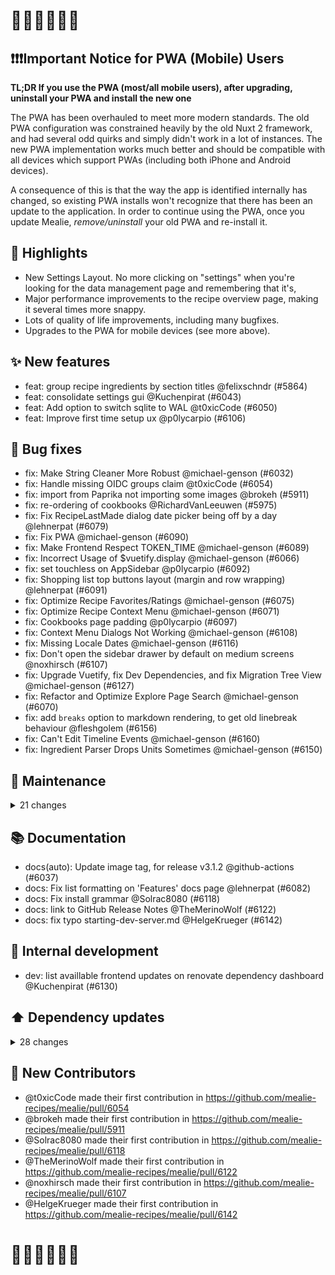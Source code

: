 # 🍴🍴🍴🍴🍴🍴

## ❗❗❗Important Notice for PWA (Mobile) Users
**TL;DR If you use the PWA (most/all mobile users), after upgrading, uninstall your PWA and install the new one**

The PWA has been overhauled to meet more modern standards. The old PWA configuration was constrained heavily by the old Nuxt 2 framework, and had several odd quirks and simply didn't work in a lot of instances. The new PWA implementation works much better and should be compatible with all devices which support PWAs (including both iPhone and Android devices).

A consequence of this is that the way the app is identified internally has changed, so existing PWA installs won't recognize that there has been an update to the application. In order to continue using the PWA, once you update Mealie, _remove/uninstall_ your old PWA and re-install it.

## 🎉 Highlights

- New Settings Layout. No more clicking on "settings" when you're looking for the data management page and remembering that it's, 
- Major performance improvements to the recipe overview page, making it several times more snappy.
- Lots of quality of life improvements, including many bugfixes.
- Upgrades to the PWA for mobile devices (see more above).

## ✨ New features

- feat: group recipe ingredients by section titles @felixschndr (#5864)
- feat: consolidate settings gui @Kuchenpirat (#6043)
- feat: Add option to switch sqlite to WAL @t0xicCode (#6050)
- feat: Improve first time setup ux @p0lycarpio (#6106)

## 🐛 Bug fixes

- fix: Make String Cleaner More Robust @michael-genson (#6032)
- fix: Handle missing OIDC groups claim @t0xicCode (#6054)
- fix: import from Paprika not importing some images @brokeh (#5911)
- fix: re-ordering of cookbooks @RichardVanLeeuwen (#5975)
- fix: Fix RecipeLastMade dialog date picker being off by a day @lehnerpat (#6079)
- fix: Fix PWA @michael-genson (#6090)
- fix: Make Frontend Respect TOKEN_TIME @michael-genson (#6089)
- fix: Incorrect Usage of $vuetify.display @michael-genson (#6066)
- fix: set touchless on AppSidebar @p0lycarpio (#6092)
- fix: Shopping list top buttons layout (margin and row wrapping) @lehnerpat (#6091)
- fix: Optimize Recipe Favorites/Ratings @michael-genson (#6075)
- fix: Optimize Recipe Context Menu @michael-genson (#6071)
- fix: Cookbooks page padding @p0lycarpio (#6097)
- fix: Context Menu Dialogs Not Working @michael-genson (#6108)
- fix: Missing Locale Dates @michael-genson (#6116)
- fix: Don't open the sidebar drawer by default on medium screens @noxhirsch (#6107)
- fix: Upgrade Vuetify, fix Dev Dependencies, and fix Migration Tree View @michael-genson (#6127)
- fix: Refactor and Optimize Explore Page Search @michael-genson (#6070)
- fix: add `breaks` option to markdown rendering, to get old linebreak behaviour @fleshgolem (#6156)
- fix: Can't Edit Timeline Events @michael-genson (#6160)
- fix: Ingredient Parser Drops Units Sometimes @michael-genson (#6150)

## 🧰 Maintenance

<details>
<summary>21 changes</summary>

- chore(l10n): New Crowdin updates @hay-kot (#6034)
- chore(l10n): New Crowdin updates @hay-kot (#6049)
- chore(l10n): New Crowdin updates @hay-kot (#6058)
- chore(l10n): New Crowdin updates @hay-kot (#6063)
- chore(l10n): New Crowdin updates @hay-kot (#6067)
- chore: automatic locale sync @github-actions (#6069)
- chore(l10n): New Crowdin updates @hay-kot (#6073)
- chore(l10n): New Crowdin updates @hay-kot (#6076)
- chore(auto): Update pre-commit hooks @github-actions (#6077)
- chore(l10n): New Crowdin updates @hay-kot (#6080)
- chore(l10n): New Crowdin updates @hay-kot (#6088)
- chore(l10n): New Crowdin updates @hay-kot (#6093)
- chore(l10n): New Crowdin updates @hay-kot (#6100)
- chore(l10n): New Crowdin updates @hay-kot (#6105)
- chore: automatic locale sync @github-actions (#6117)
- chore(l10n): New Crowdin updates @hay-kot (#6113)
- chore(l10n): New Crowdin updates @hay-kot (#6123)
- chore(auto): Update pre-commit hooks @github-actions (#6125)
- chore: Update GitHub Configs @michael-genson (#6135)
- chore(l10n): New Crowdin updates @hay-kot (#6139)
- chore(l10n): New Crowdin updates @hay-kot (#6143)
</details>

## 📚 Documentation

- docs(auto): Update image tag, for release v3.1.2 @github-actions (#6037)
- docs: Fix list formatting on 'Features' docs page @lehnerpat (#6082)
- docs: Fix install grammar @Solrac8080 (#6118)
- docs: link to GitHub Release Notes @TheMerinoWolf (#6122)
- docs: fix typo starting-dev-server.md @HelgeKrueger (#6142)

## 🔨 Internal development

- dev: list availlable frontend updates on renovate dependency dashboard @Kuchenpirat (#6130)

## ⬆️ Dependency updates

<details>
<summary>28 changes</summary>

- fix(deps): update dependency lxml to v6.0.1 @renovate (#6011)
- fix(deps): update dependency openai to v1.102.0 @renovate (#6042)
- fix(deps): update dependency orjson to v3.11.3 @renovate (#6041)
- fix(deps): update dependency typing-extensions to v4.15.0 @renovate (#6035)
- fix(deps): update dependency beautifulsoup4 to v4.13.5 @renovate (#6026)
- fix(deps): update dependency rapidfuzz to v3.14.0 @renovate (#6044)
- chore(deps): update dependency coverage to v7.10.5 @renovate (#6021)
- fix(deps): update dependency authlib to v1.6.3 @renovate (#6018)
- fix(deps): update dependency alembic to v1.16.5 @renovate (#6048)
- chore(deps): update dependency ruff to v0.12.11 @renovate (#6056)
- chore(deps): update dependency coverage to v7.10.6 @renovate (#6062)
- fix(deps): update dependency openai to v1.103.0 @renovate (#6083)
- fix(deps): update dependency openai to v1.104.2 @renovate (#6086)
- chore(deps): update node.js to bfee10f @renovate (#6095)
- chore(deps): update node.js to d22c0ce @renovate (#6096)
- fix(deps): update dependency openai to v1.105.0 @renovate (#6094)
- fix(deps): update dependency openai to v1.106.0 @renovate (#6099)
- chore(deps): update dependency pytest to v8.4.2 @renovate (#6101)
- chore(deps): update dependency ruff to v0.12.12 @renovate (#6102)
- fix(deps): update dependency openai to v1.106.1 @renovate (#6103)
- chore(deps): update dependency mkdocs-material to v9.6.19 @renovate (#6121)
- chore(config): migrate renovate config @renovate (#6134)
- fix(deps): update dependency rapidfuzz to v3.14.1 @renovate (#6137)
- fix(deps): update dependency vite to v6.2.7 [security] @renovate (#6132)
- chore(deps): update node.js to f3e50c7 @renovate (#6136)
- fix(deps): update dependency openai to v1.107.0 @renovate (#6129)
- fix(deps): update dependency next-auth to ~4.24.0 [security] @renovate (#6133)
- fix(deps): update dependency axios to v1.12.0 [security] @renovate (#6158)
</details>

## 🙏 New Contributors

* @t0xicCode made their first contribution in https://github.com/mealie-recipes/mealie/pull/6054
* @brokeh made their first contribution in https://github.com/mealie-recipes/mealie/pull/5911
* @Solrac8080 made their first contribution in https://github.com/mealie-recipes/mealie/pull/6118
* @TheMerinoWolf made their first contribution in https://github.com/mealie-recipes/mealie/pull/6122
* @noxhirsch made their first contribution in https://github.com/mealie-recipes/mealie/pull/6107
* @HelgeKrueger made their first contribution in https://github.com/mealie-recipes/mealie/pull/6142

# 🍴🍴🍴🍴🍴🍴
